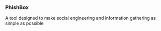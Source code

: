 ### PhishBox
A tool designed to make social engineering and information gathering as simple as possible
